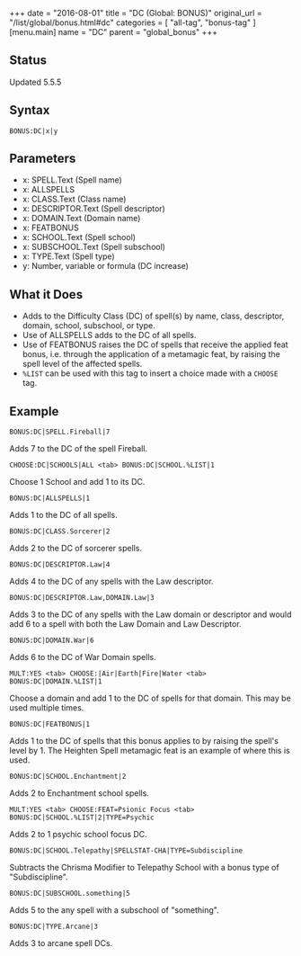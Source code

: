 +++
date = "2016-08-01"
title = "DC (Global: BONUS)"
original_url = "/list/global/bonus.html#dc"
categories = [ "all-tag", "bonus-tag" ]
[menu.main]
    name = "DC"
    parent = "global_bonus"
+++

## Status

Updated 5.5.5

## Syntax

`BONUS:DC|x|y`

## Parameters

-   x: SPELL.Text (Spell name)
-   x: ALLSPELLS
-   x: CLASS.Text (Class name)
-   x: DESCRIPTOR.Text (Spell descriptor)
-   x: DOMAIN.Text (Domain name)
-   x: FEATBONUS
-   x: SCHOOL.Text (Spell school)
-   x: SUBSCHOOL.Text (Spell subschool)
-   x: TYPE.Text (Spell type)
-   y: Number, variable or formula (DC increase)



What it Does
------------

-   Adds to the Difficulty Class (DC) of spell(s) by name, class,
    descriptor, domain, school, subschool, or type.
-   Use of ALLSPELLS adds to the DC of all spells.
-   Use of FEATBONUS raises the DC of spells that receive the applied
    feat bonus, i.e. through the application of a metamagic feat, by
    raising the spell level of the affected spells.
-   `%LIST` can be used with this tag to insert a choice made with a
    `CHOOSE` tag.

Example
-------

`BONUS:DC|SPELL.Fireball|7`

Adds 7 to the DC of the spell Fireball.

`CHOOSE:DC|SCHOOLS|ALL <tab> BONUS:DC|SCHOOL.%LIST|1`

Choose 1 School and add 1 to its DC.

`BONUS:DC|ALLSPELLS|1`

Adds 1 to the DC of all spells.

`BONUS:DC|CLASS.Sorcerer|2`

Adds 2 to the DC of sorcerer spells.

`BONUS:DC|DESCRIPTOR.Law|4`

Adds 4 to the DC of any spells with the Law descriptor.

`BONUS:DC|DESCRIPTOR.Law,DOMAIN.Law|3`

Adds 3 to the DC of any spells with the Law domain or descriptor and
would add 6 to a spell with both the Law Domain and Law Descriptor.

`BONUS:DC|DOMAIN.War|6`

Adds 6 to the DC of War Domain spells.

`MULT:YES <tab> CHOOSE:|Air|Earth|Fire|Water <tab> BONUS:DC|DOMAIN.%LIST|1`

Choose a domain and add 1 to the DC of spells for that domain. This may
be used multiple times.

`BONUS:DC|FEATBONUS|1`

Adds 1 to the DC of spells that this bonus applies to by raising the
spell's level by 1. The Heighten Spell metamagic feat is an example of
where this is used.

`BONUS:DC|SCHOOL.Enchantment|2`

Adds 2 to Enchantment school spells.

`MULT:YES <tab> CHOOSE:FEAT=Psionic Focus <tab> BONUS:DC|SCHOOL.%LIST|2|TYPE=Psychic`

Adds 2 to 1 psychic school focus DC.

`BONUS:DC|SCHOOL.Telepathy|SPELLSTAT-CHA|TYPE=Subdiscipline`

Subtracts the Chrisma Modifier to Telepathy School with a bonus type of
"Subdiscipline".

`BONUS:DC|SUBSCHOOL.something|5`

Adds 5 to the any spell with a subschool of "something".

`BONUS:DC|TYPE.Arcane|3`

Adds 3 to arcane spell DCs.

